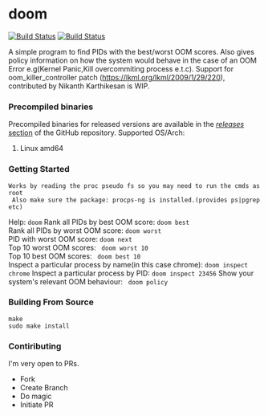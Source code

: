 # doom
[![Build Status](https://goreportcard.com/badge/github.com/ziscky/doom)](https://goreportcard.com/report/github.com/ziscky/doom)
[![Build Status](https://travis-ci.org/ziscky/doom.svg?branch=master)](https://travis-ci.org/ziscky/doom)

A simple program to find PIDs with the best/worst OOM scores. Also gives policy information on how the system
would behave in the case of an OOM Error e.g(Kernel Panic,Kill overcommiting process e.t.c). Support for
oom_killer_controller patch (https://lkml.org/lkml/2009/1/29/220), contributed by Nikanth Karthikesan is WIP.

### Precompiled binaries

Precompiled binaries for released versions are available in the
[*releases* section](https://github.com/ziscky/doom/releases)
of the GitHub repository. Supported OS/Arch:

 1. Linux amd64
 
### Getting Started
` Works by reading the proc pseudo fs so you may need to run the cmds as root `  
` Also make sure the package: procps-ng is installed.(provides ps|pgrep etc)`  


Help: `doom`
Rank all PIDs by best OOM score: ` doom best `  
Rank all PIDs by worst OOM score: ` doom worst `  
PID with worst OOM score: ` doom next `  
Top 10 worst OOM scores: ` doom worst 10`  
Top 10 best OOM scores: ` doom best 10`  
Inspect a particular process by name(in this case chrome): ` doom inspect chrome `
Inspect a particular process by PID: ` doom inspect 23456 `
Show your system's relevant OOM behaviour: ` doom policy`  


### Building From Source
` make `  
`sudo make install` 

### Contiributing
I'm very open to PRs.  

 - Fork
 - Create Branch
 - Do magic
 - Initiate PR

